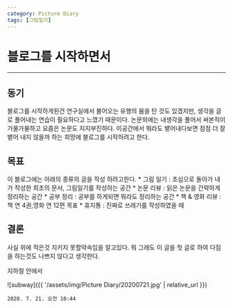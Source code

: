 ```yaml
---
category: Picture Diary
tags: [그림일기]
---
```


# 블로그를 시작하면서
- - - -
## 동기
블로그를 시작하게된건 연구실에서 불어오는 유행의 붐을 탄 것도 있겠지만, 생각을 글로 풀어내는 연습이 필요하다고 느꼈기 때문이다. 논문외에는 내생각을 풀어서 써본적이 가물가물하고 요즘은 논문도 지지부진하다. 이공간에서 뭐라도 뱉어내다보면 점점 더 잘 뱉어 내지 않을까 하는 희망에 블로그를 시작하려고 한다.

## 목표
이 블로그에는 아래의 종류의 글을 작성 하려고한다.
	* 그림 일기 : 초심으로 돌아가 내가 작성한 최초의 문서, 그림일기를 작성하는 공간
	* 논문 리뷰 : 읽은 논문을 간략하게 정리하는 공간
	* 공부 정리 : 공부를 하게되면 뭐라도 정리하는 공간
	* 책 & 영화 리뷰 : 책 연 4권,영화 연 12편 목표
	* 휴지통 : 진짜로 쓰레기를 작성하였을 때

## 결론
사실 위에 적은것 지키지 못할약속임을 알고있다. 뭐 그래도 이 글을 첫 글로 하여 다짐을 하는것도 나쁘지 않다고 생각한다.

지하철 안에서

![subway]({{ '/assets/img/Picture Diary/20200721.jpg' | relative_url }})

`2020. 7. 21. 오전 10:44`
